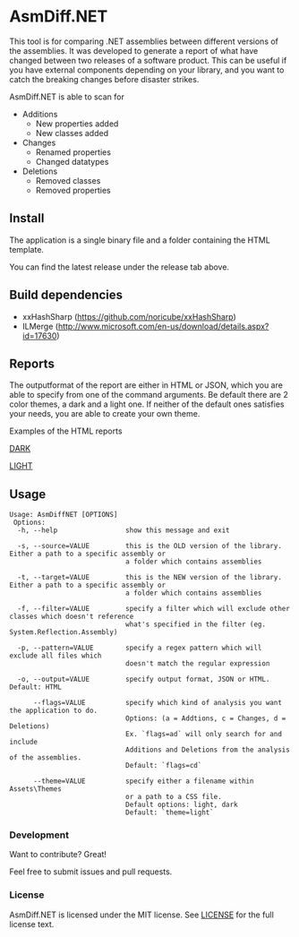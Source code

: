# AsmDiff.NET

This tool is for comparing .NET assemblies between different versions of the assemblies. It was developed to generate a report of what have changed between two releases of a software product.
This can be useful if you have external components depending on your library, and you want to catch the breaking changes before disaster strikes.

AsmDiff.NET is able to scan for

- Additions
  * New properties added
  * New classes added
- Changes
  * Renamed properties
  * Changed datatypes
- Deletions
  * Removed classes
  * Removed properties

## Install
The application is a single binary file and a folder containing the HTML template.

You can find the latest release under the release tab above.

## Build dependencies
- xxHashSharp (https://github.com/noricube/xxHashSharp)
- ILMerge (http://www.microsoft.com/en-us/download/details.aspx?id=17630)

## Reports
The outputformat of the report are either in HTML or JSON, which you are able to specify from one of the command arguments.
Be default there are 2 color themes, a dark and a light one.
If neither of the default ones satisfies your needs, you are able to create your own theme.

Examples of the HTML reports

[DARK](https://github.com/KLIM8D/AsmDiff.NET/master/example-report-dark.gif)

[LIGHT](https://github.com/KLIM8D/AsmDiff.NET/master/example-report-light.gif)


## Usage
```
Usage: AsmDiffNET [OPTIONS]
 Options:
  -h, --help                 show this message and exit
  
  -s, --source=VALUE         this is the OLD version of the library. Either a path to a specific assembly or 
                             a folder which contains assemblies
                             
  -t, --target=VALUE         this is the NEW version of the library. Either a path to a specific assembly or 
                             a folder which contains assemblies
                             
  -f, --filter=VALUE         specify a filter which will exclude other classes which doesn't reference
                             what's specified in the filter (eg. System.Reflection.Assembly)
                             
  -p, --pattern=VALUE        specify a regex pattern which will exclude all files which 
                             doesn't match the regular expression
                             
  -o, --output=VALUE         specify output format, JSON or HTML. Default: HTML
  
      --flags=VALUE          specify which kind of analysis you want the application to do.
                             Options: (a = Addtions, c = Changes, d = Deletions)
                             Ex. `flags=ad` will only search for and include
                             Additions and Deletions from the analysis of the assemblies.
                             Default: `flags=cd`
                             
      --theme=VALUE          specify either a filename within Assets\Themes
                             or a path to a CSS file.
                             Default options: light, dark
                             Default: `theme=light`
```

### Development

Want to contribute? Great!

Feel free to submit issues and pull requests.

### License
AsmDiff.NET is licensed under the MIT license. See [LICENSE](https://github.com/KLIM8D/AsmDiff.NET/blob/master/LICENSE.txt) for the full license text.
